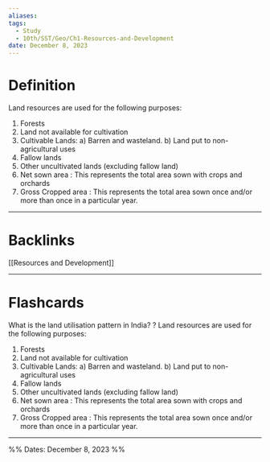 ```yaml
---
aliases: 
tags:
  - Study
  - 10th/SST/Geo/Ch1-Resources-and-Development
date: December 8, 2023
---
```

# Definition
Land resources are used for the following purposes: 
1. Forests 
2. Land not available for cultivation 
3. Cultivable Lands:
	a) Barren and wasteland.
	b) Land put to non-agricultural uses 
1. Fallow lands 
2. Other uncultivated lands (excluding fallow land) 
3. Net sown area : This represents the total area sown with crops and orchards 
4. Gross Cropped area : This represents the total area sown once and/or more than once in a particular year.


---
# Backlinks
[[Resources and Development]]

---
# Flashcards

What is the land utilisation pattern in India?
?
Land resources are used for the following purposes:
1. Forests
2. Land not available for cultivation
3. Cultivable Lands:
	a) Barren and wasteland.
	b) Land put to non-agricultural uses
1. Fallow lands
2. Other uncultivated lands (excluding fallow land)
3. Net sown area : This represents the total area sown with crops and orchards
4. Gross Cropped area : This represents the total area sown once and/or more than once in a particular year.
<!--SR:!2024-03-16,10,220-->


---

%%
Dates: December 8, 2023
%%